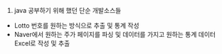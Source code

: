 1. java 공부하기 위해 했던 단순 개발소스들
- Lotto 번호를 원하는 방식으로 추출 및 통계 작성
- Naver에서 원하는 주가 페이지를 파싱 및 데이터를 가지고 원하는 통계 데이터 Excel로 작성 및 추출